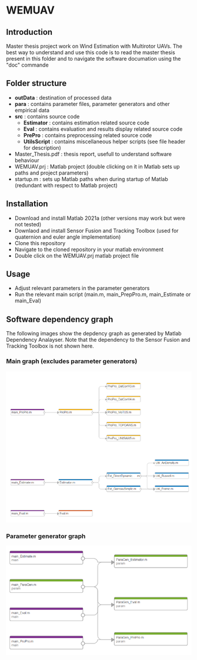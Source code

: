 # WEMUAV
## Introduction
Master thesis project work on Wind Estimation with Multirotor UAVs. The best way to understand and use this code is to read the master thesis present in this folder and to navigate the software documation using the "doc" commande 

## Folder structure 
- **outData** : destination of processed data
- **para** : contains parameter files, parameter generators and other empirical data
- **src** : contains source code
	- **Estimator** : contains estimation related source code
	- **Eval** : contains evaluation and results display related source code
	- **PrePro** : contains preprocessing related source code
	- **UtilsScript** : contains miscellaneous helper scripts (see file header for description)
- Master_Thesis.pdf : thesis report, usefull to understand software behaviour
- WEMUAV.prj : Matlab project (double clicking on it in Matlab sets up paths and project parameters)
- startup.m : sets up Matlab paths when during startup of Matlab (redundant with respect to Matlab project)

## Installation
- Download and install Matlab 2021a (other versions may work but were not tested)
- Downlaod and install Sensor Fusion and Tracking Toolbox (used for quaternion and euler angle implementation)
- Clone this repository
- Navigate to the cloned repository in your matlab environment
- Double click on the WEMUAV.prj matlab project file 

## Usage
- Adjust relevant parameters in the parameter generators
- Run the relevant main script (main.m, main\_PrepPro.m, main\_Estimate or main\_Eval)

## Software dependency graph
The following images show the depdency graph as generated by Matlab Dependency Analayser. Note that the dependency to the Sensor Fusion and Tracking Toolbox is not shown here.
### Main graph (excludes parameter generators)
![main dependency graph](https://github.com/meierkilian/WEMUAV/blob/1e06e161168d9b66603cc56d50d62fb7022e8324/dependancyGraph_main.PNG)
### Parameter generator graph
![parameter generator dependency graph](https://github.com/meierkilian/WEMUAV/blob/1e06e161168d9b66603cc56d50d62fb7022e8324/dependancyGraph_para.PNG)
